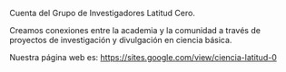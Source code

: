 Cuenta del Grupo de Investigadores Latitud Cero.

Creamos conexiones entre la academia y la comunidad a través de proyectos de investigación y divulgación en ciencia básica.

Nuestra página web es: https://sites.google.com/view/ciencia-latitud-0
